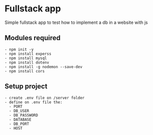 # Fullstack app

Simple fullstack app to test how to implement a db in a website with js

## Modules required
```
- npm init -y
- npm install experss
- npm install mysql
- npm install dotenv
- npm install -g nodemon --save-dev 
- npm install cors
```
## Setup project
```
- create .env file on /server folder
- define on .env file the:
  - PORT
  - DB_USER
  - DB_PASSWORD
  - DATABASE
  - DB_PORT
  - HOST
```
